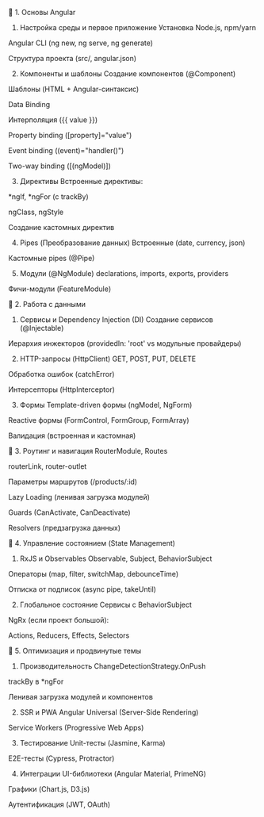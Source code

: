 🔹 1. Основы Angular
1. Настройка среды и первое приложение
Установка Node.js, npm/yarn

Angular CLI (ng new, ng serve, ng generate)

Структура проекта (src/, angular.json)

2. Компоненты и шаблоны
Создание компонентов (@Component)

Шаблоны (HTML + Angular-синтаксис)

Data Binding

Интерполяция ({{ value }})

Property binding ([property]="value")

Event binding ((event)="handler()")

Two-way binding ([(ngModel)])

3. Директивы
Встроенные директивы:

*ngIf, *ngFor (с trackBy)

ngClass, ngStyle

Создание кастомных директив

4. Pipes (Преобразование данных)
Встроенные (date, currency, json)

Кастомные pipes (@Pipe)

5. Модули (@NgModule)
declarations, imports, exports, providers

Фичи-модули (FeatureModule)

🔹 2. Работа с данными
1. Сервисы и Dependency Injection (DI)
Создание сервисов (@Injectable)

Иерархия инжекторов (providedIn: 'root' vs модульные провайдеры)

2. HTTP-запросы (HttpClient)
GET, POST, PUT, DELETE

Обработка ошибок (catchError)

Интерсепторы (HttpInterceptor)

3. Формы
Template-driven формы (ngModel, NgForm)

Reactive формы (FormControl, FormGroup, FormArray)

Валидация (встроенная и кастомная)

🔹 3. Роутинг и навигация
RouterModule, Routes

routerLink, router-outlet

Параметры маршрутов (/products/:id)

Lazy Loading (ленивая загрузка модулей)

Guards (CanActivate, CanDeactivate)

Resolvers (предзагрузка данных)

🔹 4. Управление состоянием (State Management)
1. RxJS и Observables
Observable, Subject, BehaviorSubject

Операторы (map, filter, switchMap, debounceTime)

Отписка от подписок (async pipe, takeUntil)

2. Глобальное состояние
Сервисы с BehaviorSubject

NgRx (если проект большой):

Actions, Reducers, Effects, Selectors

🔹 5. Оптимизация и продвинутые темы
1. Производительность
ChangeDetectionStrategy.OnPush

trackBy в *ngFor

Ленивая загрузка модулей и компонентов

2. SSR и PWA
Angular Universal (Server-Side Rendering)

Service Workers (Progressive Web Apps)

3. Тестирование
Unit-тесты (Jasmine, Karma)

E2E-тесты (Cypress, Protractor)

4. Интеграции
UI-библиотеки (Angular Material, PrimeNG)

Графики (Chart.js, D3.js)

Аутентификация (JWT, OAuth)
